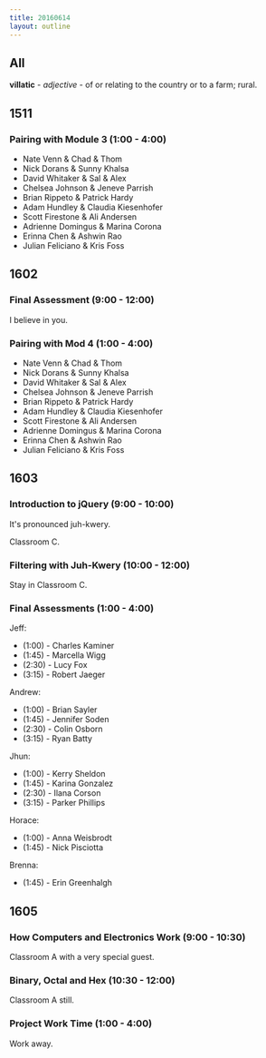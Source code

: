 ```yaml
---
title: 20160614
layout: outline
---
```


## All

**villatic** - _adjective_ - of or relating to the country or to a farm; rural.


## 1511

### Pairing with Module 3 (1:00 - 4:00)

- Nate Venn & Chad & Thom
- Nick Dorans & Sunny Khalsa
- David Whitaker & Sal & Alex
- Chelsea Johnson & Jeneve Parrish
- Brian Rippeto & Patrick Hardy
- Adam Hundley & Claudia Kiesenhofer
- Scott Firestone & Ali Andersen
- Adrienne Domingus & Marina Corona
- Erinna Chen & Ashwin Rao
- Julian Feliciano & Kris Foss

## 1602

### Final Assessment (9:00 - 12:00)

I believe in you.

### Pairing with Mod 4 (1:00 - 4:00)

- Nate Venn & Chad & Thom
- Nick Dorans & Sunny Khalsa
- David Whitaker & Sal & Alex
- Chelsea Johnson & Jeneve Parrish
- Brian Rippeto & Patrick Hardy
- Adam Hundley & Claudia Kiesenhofer
- Scott Firestone & Ali Andersen
- Adrienne Domingus & Marina Corona
- Erinna Chen & Ashwin Rao
- Julian Feliciano & Kris Foss

## 1603

### Introduction to jQuery (9:00 - 10:00)

It's pronounced juh-kwery.

Classroom C.

### Filtering with Juh-Kwery (10:00 - 12:00)

Stay in Classroom C.

### Final Assessments (1:00 - 4:00)

Jeff:

* (1:00) - Charles Kaminer
* (1:45) - Marcella Wigg
* (2:30) - Lucy Fox
* (3:15) - Robert Jaeger

Andrew:

* (1:00) - Brian Sayler
* (1:45) - Jennifer Soden
* (2:30) - Colin Osborn
* (3:15) - Ryan Batty

Jhun:

* (1:00) - Kerry Sheldon
* (1:45) - Karina Gonzalez
* (2:30) - Ilana Corson
* (3:15) - Parker Phillips

Horace:

* (1:00) - Anna Weisbrodt
* (1:45) - Nick Pisciotta

Brenna:

* (1:45) - Erin Greenhalgh

## 1605

### How Computers and Electronics Work (9:00 - 10:30)

Classroom A with a very special guest.

### Binary, Octal and Hex (10:30 - 12:00)

Classroom A still.

### Project Work Time (1:00 - 4:00)

Work away.
